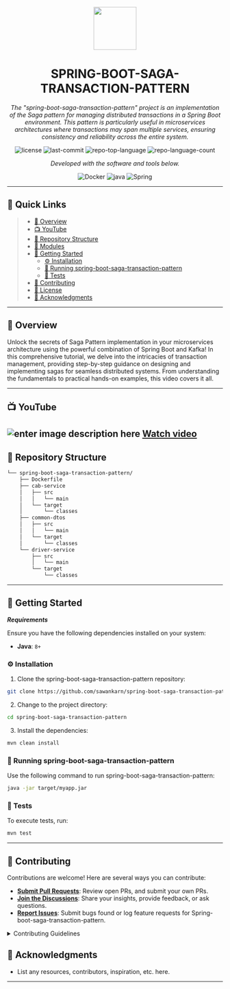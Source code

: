 <p align="center">
  <img src="https://cdn-icons-png.flaticon.com/512/6295/6295417.png" width="100" />
</p>
<p align="center">
    <h1 align="center">SPRING-BOOT-SAGA-TRANSACTION-PATTERN</h1>
</p>
<p align="center">
    <em>The "spring-boot-saga-transaction-pattern" project is an implementation of the Saga pattern for managing distributed transactions in a Spring Boot environment. This pattern is particularly useful in microservices architectures where transactions may span multiple services, ensuring consistency and reliability across the entire system.</em>
</p>
<p align="center">
	<img src="https://img.shields.io/github/license/sawankarn/spring-boot-saga-transaction-pattern?style=flat&color=0080ff" alt="license">
	<img src="https://img.shields.io/github/last-commit/sawankarn/spring-boot-saga-transaction-pattern?style=flat&color=0080ff" alt="last-commit">
	<img src="https://img.shields.io/github/languages/top/sawankarn/spring-boot-saga-transaction-pattern?style=flat&color=0080ff" alt="repo-top-language">
	<img src="https://img.shields.io/github/languages/count/sawankarn/spring-boot-saga-transaction-pattern?style=flat&color=0080ff" alt="repo-language-count">
<p>
<p align="center">
		<em>Developed with the software and tools below.</em>
</p>
<p align="center">
	<img src="https://img.shields.io/badge/Docker-2496ED.svg?style=flat&logo=Docker&logoColor=white" alt="Docker">
	<img src="https://img.shields.io/badge/java-%23ED8B00.svg?style=flat&logo=openjdk&logoColor=white" alt="java">
	<img src="https://img.shields.io/badge/Spring-000000.svg?style=flat&logo=Spring&logoColor=white" alt="Spring">
</p>
<hr>

## 🔗 Quick Links

> - [📍 Overview](#-overview)
> - [📺 YouTube](#-features)
> - [📂 Repository Structure](#-repository-structure)
> - [🧩 Modules](#-modules)
> - [🚀 Getting Started](#-getting-started)
>   - [⚙️ Installation](#️-installation)
>   - [🤖 Running spring-boot-saga-transaction-pattern](#-running-spring-boot-saga-transaction-pattern)
>   - [🧪 Tests](#-tests)
> - [🤝 Contributing](#-contributing)
> - [📄 License](#-license)
> - [👏 Acknowledgments](#-acknowledgments)

---

## 📍 Overview

Unlock the secrets of Saga Pattern implementation in your microservices architecture using the powerful combination of Spring Boot and Kafka! In this comprehensive tutorial, we delve into the intricacies of transaction management, providing step-by-step guidance on designing and implementing sagas for seamless distributed systems. From understanding the fundamentals to practical hands-on examples, this video covers it all.

---

## 📺 YouTube

![enter image description here](https://img.youtube.com/vi/3gSkhhic4sM/maxresdefault.jpg)
[Watch video](https://youtu.be/3gSkhhic4sM)
---

## 📂 Repository Structure

```sh
└── spring-boot-saga-transaction-pattern/
    ├── Dockerfile
    ├── cab-service
    │   ├── src
    │   │   └── main
    │   └── target
    │       └── classes
    ├── common-dtos
    │   ├── src
    │   │   └── main
    │   └── target
    │       └── classes
    └── driver-service
        ├── src
        │   └── main
        └── target
            └── classes
```

---


## 🚀 Getting Started

***Requirements***

Ensure you have the following dependencies installed on your system:

* **Java**: `8+`

### ⚙️ Installation

1. Clone the spring-boot-saga-transaction-pattern repository:

```sh
git clone https://github.com/sawankarn/spring-boot-saga-transaction-pattern
```

2. Change to the project directory:

```sh
cd spring-boot-saga-transaction-pattern
```

3. Install the dependencies:

```sh
mvn clean install
```

### 🤖 Running spring-boot-saga-transaction-pattern

Use the following command to run spring-boot-saga-transaction-pattern:

```sh
java -jar target/myapp.jar
```

### 🧪 Tests

To execute tests, run:

```sh
mvn test
```

---

## 🤝 Contributing

Contributions are welcome! Here are several ways you can contribute:

- **[Submit Pull Requests](https://github/sawankarn/spring-boot-saga-transaction-pattern/blob/main/CONTRIBUTING.md)**: Review open PRs, and submit your own PRs.
- **[Join the Discussions](https://github/sawankarn/spring-boot-saga-transaction-pattern/discussions)**: Share your insights, provide feedback, or ask questions.
- **[Report Issues](https://github/sawankarn/spring-boot-saga-transaction-pattern/issues)**: Submit bugs found or log feature requests for Spring-boot-saga-transaction-pattern.

<details closed>
    <summary>Contributing Guidelines</summary>

1. **Fork the Repository**: Start by forking the project repository to your GitHub account.
2. **Clone Locally**: Clone the forked repository to your local machine using a Git client.
   ```sh
   git clone https://github.com/sawankarn/spring-boot-saga-transaction-pattern
   ```
3. **Create a New Branch**: Always work on a new branch, giving it a descriptive name.
   ```sh
   git checkout -b new-feature-x
   ```
4. **Make Your Changes**: Develop and test your changes locally.
5. **Commit Your Changes**: Commit with a clear message describing your updates.
   ```sh
   git commit -m 'Implemented new feature x.'
   ```
6. **Push to GitHub**: Push the changes to your forked repository.
   ```sh
   git push origin new-feature-x
   ```
7. **Submit a Pull Request**: Create a PR against the original project repository. Clearly describe the changes and their motivations.

Once your PR is reviewed and approved, it will be merged into the main branch.

</details>


## 👏 Acknowledgments

- List any resources, contributors, inspiration, etc. here.


---
